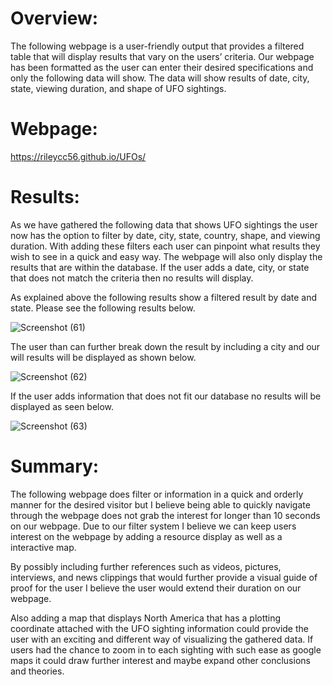 # Overview:
The following webpage is a user-friendly output that provides a filtered table that will display results that vary on the users’ criteria. Our webpage has been formatted as the user can enter their desired specifications and only the following data will show. The data will show results of date, city, state, viewing duration, and shape of UFO sightings.

# Webpage:

https://rileycc56.github.io/UFOs/

# Results:

As we have gathered the following data that shows UFO sightings the user now has the option to filter by date, city, state, country, shape, and viewing duration. With adding these filters each user can pinpoint what results they wish to see in a quick and easy way. The webpage will also only display the results that are within the database. If the user adds a date, city, or state that does not match the criteria then no results will display.

As explained above the following results show a filtered result by date and state. Please see the following results below.

![Screenshot (61)](https://user-images.githubusercontent.com/81484054/124361959-24c60500-dc00-11eb-9262-16222ed0ed89.png)

The user than can further break down the result by including a city and our will results will be displayed as shown below.

![Screenshot (62)](https://user-images.githubusercontent.com/81484054/124361965-30b1c700-dc00-11eb-822e-607d62dea08b.png)


If the user adds information that does not fit our database no results will be displayed as seen below.

![Screenshot (63)](https://user-images.githubusercontent.com/81484054/124361972-35767b00-dc00-11eb-85dd-06bdfa5aeae1.png)

# Summary:

The following webpage does filter or information in a quick and orderly manner for the desired visitor but I believe being able to quickly navigate through the webpage does not grab the interest for longer than 10 seconds on our webpage. Due to our filter system I believe we can keep users interest on the webpage by adding a resource display as well as a interactive map.

By possibly including further references such as videos, pictures, interviews, and news clippings that would further provide a visual guide of proof for the user I believe the user would extend their duration on our webpage.

Also adding a map that displays North America that has a plotting coordinate attached with the UFO sighting information could provide the user with an exciting and different way of visualizing the gathered data. If users had the chance to zoom in to each sighting with such ease as google maps it could draw further interest and maybe expand other conclusions and theories.

